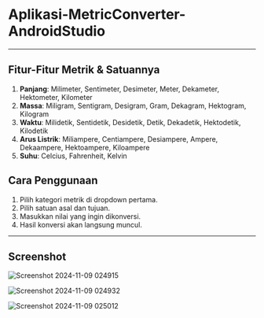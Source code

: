 # Aplikasi-MetricConverter-AndroidStudio
---

## Fitur-Fitur Metrik & Satuannya

1. **Panjang**: Milimeter, Sentimeter, Desimeter, Meter, Dekameter, Hektometer, Kilometer
2. **Massa**: Miligram, Sentigram, Desigram, Gram, Dekagram, Hektogram, Kilogram
3. **Waktu**: Milidetik, Sentidetik, Desidetik, Detik, Dekadetik, Hektodetik, Kilodetik
4. **Arus Listrik**: Miliampere, Centiampere, Desiampere, Ampere, Dekaampere, Hektoampere, Kiloampere
5. **Suhu**: Celcius, Fahrenheit, Kelvin

## Cara Penggunaan

1. Pilih kategori metrik di dropdown pertama.
2. Pilih satuan asal dan tujuan.
3. Masukkan nilai yang ingin dikonversi.
4. Hasil konversi akan langsung muncul.
   
---

## Screenshot
![Screenshot 2024-11-09 024915](https://github.com/user-attachments/assets/f030d320-6841-4f8b-9970-ca325f38777d)

![Screenshot 2024-11-09 024932](https://github.com/user-attachments/assets/ec14f7a6-d730-42e2-8912-a3fe99f384a0)

![Screenshot 2024-11-09 025012](https://github.com/user-attachments/assets/04ee0882-6f1d-4ac1-a08b-6fe783b4d16b)
